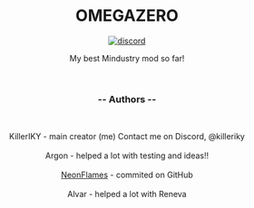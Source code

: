 <h1 align="center"> OMEGAZERO </h1>

<p align="center"><a href="https://discord.gg/TBu48g2hMT"><img src="https://discordapp.com/api/guilds/1059065805150617650/widget.png?style=banner2" alt="discord"/></a></p>
<p align="center">My best Mindustry mod so far!</p>

<br>
<h3 align="center"> -- Authors -- </h3><br/>

<p align="center">
KillerIKY - main creator (me) Contact me on Discord, @killeriky<br><br>
Argon - helped a lot with testing and ideas!!<br><br>
<a href="https://linktr.ee/neonflames">NeonFlames</a> - commited on GitHub<br><br>
Alvar - helped a lot with Reneva
</p>
